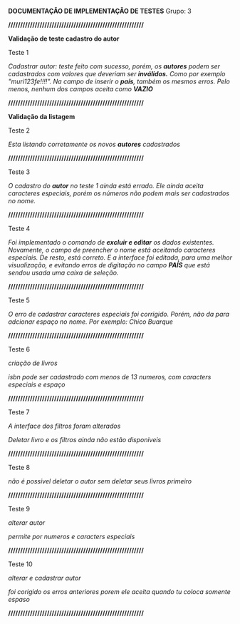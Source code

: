 **DOCUMENTAÇÃO DE IMPLEMENTAÇÃO DE TESTES**
Grupo: 3

**////////////////////////////////////////////////////////**

**Validação  de teste cadastro do autor**

Teste 1

*Cadastrar autor: teste feito com sucesso, porém, os **autores** podem ser cadastrados com valores que deveriam ser **inválidos.** Como por exemplo "muri123fe!!!!". Na campo de inserir o **país**, também os mesmos erros. Pelo menos, nenhum dos campos aceita como **VAZIO*** 

**////////////////////////////////////////////////////////**

**Validação da listagem**

Teste 2

*Esta listando corretamente os novos **autores** cadastrados*

**////////////////////////////////////////////////////////**

Teste 3

*O cadastro do **autor** no teste 1 ainda está errado. Ele ainda aceita caracteres especiais, porém os números não podem mais ser cadastrados no nome.*

**////////////////////////////////////////////////////////**

Teste 4

*Foi implementado o comando de **excluir e editar** os dados existentes. Novamente, o campo de preencher o nome está aceitando caracteres especiais. De resto, está correto. E a interface foi editada, para uma melhor visualização, e evitando erros de digitação no campo **PAÍS** que está sendou usada uma caixa de seleção.*

**////////////////////////////////////////////////////////**

Teste 5

*O erro de cadastrar caracteres especiais foi corrigido. Porém, não da para adcionar espaço no nome. Por exemplo: Chico Buarque*

**////////////////////////////////////////////////////////**

Teste 6

*criação de livros* 

*isbn pode ser cadastrado com menos de 13 numeros, com caracters especiais e espaço*

**////////////////////////////////////////////////////////**

Teste 7

*A interface dos filtros foram alterados*

*Deletar livro e os filtros ainda não estão disponiveis*

**////////////////////////////////////////////////////////**

Teste 8

*não é possivel deletar o autor sem deletar seus livros primeiro*

**////////////////////////////////////////////////////////**

Teste 9

*alterar autor*

*permite por numeros e caracters especiais*


**////////////////////////////////////////////////////////**

Teste 10

*alterar e cadastrar autor*

*foi corigido os erros anteriores porem ele aceita quando tu coloca somente espaso*

**////////////////////////////////////////////////////////**